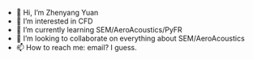 - 👋 Hi, I’m Zhenyang Yuan
- 👀 I’m interested in CFD
- 🌱 I’m currently learning SEM/AeroAcoustics/PyFR
- 💞️ I’m looking to collaborate on everything about SEM/AeroAcoustics
- 📫 How to reach me: email? I guess.

<!---
z-yuan131/z-yuan131 is a ✨ special ✨ repository because its `README.md` (this file) appears on your GitHub profile.
You can click the Preview link to take a look at your changes.
--->
